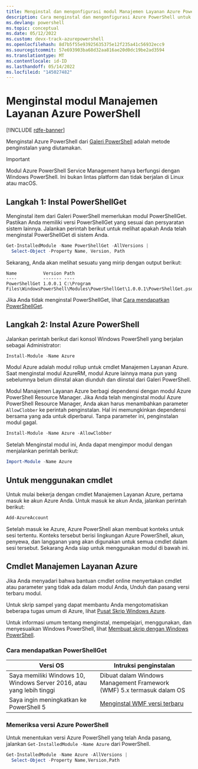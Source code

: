 ```yaml
---
title: Menginstal dan mengonfigurasi modul Manajemen Layanan Azure PowerShell | Microsoft Docs
description: Cara menginstal dan mengonfigurasi Azure PowerShell untuk penggunaan pertama kali.
ms.devlang: powershell
ms.topic: conceptual
ms.date: 05/12/2022
ms.custom: devx-track-azurepowershell
ms.openlocfilehash: 8d7b5f55e93925635375e12f235a41c56932ecc9
ms.sourcegitcommit: 57e693903ba68d32aa816ae20d0dc19be2ad3594
ms.translationtype: MT
ms.contentlocale: id-ID
ms.lasthandoff: 05/14/2022
ms.locfileid: "145027482"
---
```

# <a name="installing-the-azure-powershell-service-management-module"></a>Menginstal modul Manajemen Layanan Azure PowerShell

[!INCLUDE [rdfe-banner](../../includes/rdfe-banner.md)]

Menginstal Azure PowerShell dari [Galeri PowerShell](https://www.powershellgallery.com/) adalah metode penginstalan yang diutamakan.

> [!IMPORTANT]
> Modul Azure PowerShell Service Management hanya berfungsi dengan Windows PowerShell. Ini bukan lintas platform dan tidak berjalan di Linux atau macOS.

## <a name="step-1-install-powershellget"></a>Langkah 1: Instal PowerShellGet

Menginstal item dari Galeri PowerShell memerlukan modul PowerShellGet. Pastikan Anda memiliki versi PowerShellGet yang sesuai dan persyaratan sistem lainnya. Jalankan perintah berikut untuk melihat apakah Anda telah menginstal PowerShellGet di sistem Anda.

```powershell
Get-InstalledModule -Name PowerShellGet -AllVersions |
  Select-Object -Property Name, Version, Path
```

Sekarang, Anda akan melihat sesuatu yang mirip dengan output berikut:

```Output
Name          Version Path
----          ------- ----
PowerShellGet 1.0.0.1 C:\Program Files\WindowsPowerShell\Modules\PowerShellGet\1.0.0.1\PowerShellGet.psd1
```

Jika Anda tidak menginstal PowerShellGet, lihat [Cara mendapatkan PowerShellGet](#how-to-get-powershellget).

## <a name="step-2-install-azure-powershell"></a>Langkah 2: Instal Azure PowerShell

Jalankan perintah berikut dari konsol Windows PowerShell yang berjalan sebagai Administrator:

```powershell
Install-Module -Name Azure
```

Modul Azure adalah modul rollup untuk cmdlet Manajemen Layanan Azure. Saat menginstal modul AzureRM, modul Azure lainnya mana pun yang sebelumnya belum diinstal akan diunduh dan diinstal dari Galeri PowerShell.

Modul Manajemen Layanan Azure berbagi dependensi dengan modul Azure PowerShell Resource Manager. Jika Anda telah menginstal modul Azure PowerShell Resource Manager, Anda akan harus menambahkan parameter `AllowClobber` ke perintah penginstalan. Hal ini memungkinkan dependensi bersama yang ada untuk diperbarui. Tanpa parameter ini, penginstalan modul gagal.

```powershell
Install-Module -Name Azure -AllowClobber
```

Setelah Menginstal modul ini, Anda dapat mengimpor modul dengan menjalankan perintah berikut:

```powershell
Import-Module -Name Azure
```

## <a name="to-use-the-cmdlets"></a>Untuk menggunakan cmdlet

Untuk mulai bekerja dengan cmdlet Manajemen Layanan Azure, pertama masuk ke akun Azure Anda. Untuk masuk ke akun Anda, jalankan perintah berikut:

```powershell
Add-AzureAccount
```

Setelah masuk ke Azure, Azure PowerShell akan membuat konteks untuk sesi tertentu. Konteks tersebut berisi lingkungan Azure PowerShell, akun, penyewa, dan langganan yang akan digunakan untuk semua cmdlet dalam sesi tersebut. Sekarang Anda siap untuk menggunakan modul di bawah ini.

## <a name="azure-service-management-cmdlets"></a>Cmdlet Manajemen Layanan Azure

Jika Anda menyadari bahwa bantuan cmdlet online menyertakan cmdlet atau parameter yang tidak ada dalam modul Anda, Unduh dan pasang versi terbaru modul.

Untuk skrip sampel yang dapat membantu Anda mengotomatiskan beberapa tugas umum di Azure, lihat [Pusat Skrip Windows Azure](https://www.windowsazure.com/documentation/scripts/).

Untuk informasi umum tentang menginstal, mempelajari, menggunakan, dan menyesuaikan Windows PowerShell, lihat [Membuat skrip dengan Windows PowerShell](/powershell/scripting/learn/ps101/00-introduction).

### <a name="how-to-get-powershellget"></a>Cara mendapatkan PowerShellGet

|                    Versi OS                     |                                     Intruksi penginstalan                                      |
| ------------------------------------------------- | --------------------------------------------------------------------------------------------- |
| Saya memiliki Windows 10, Windows Server 2016, atau yang lebih tinggi | Dibuat dalam Windows Management Framework (WMF) 5.x termasuk dalam OS                          |
| Saya ingin meningkatkan ke PowerShell 5                 | [Menginstal WMF versi terbaru](https://www.microsoft.com/download/details.aspx?id=54616) |

### <a name="checking-the-version-of-azure-powershell"></a>Memeriksa versi Azure PowerShell

Untuk menentukan versi Azure PowerShell yang telah Anda pasang, jalankan `Get-InstalledModule -Name Azure` dari PowerShell.

```powershell
Get-InstalledModule -Name Azure -AllVersions |
  Select-Object -Property Name,Version,Path
```
